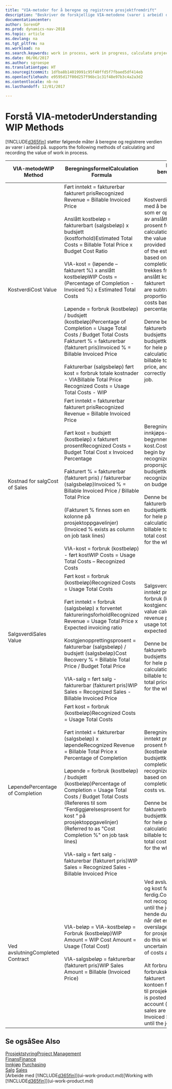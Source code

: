 ```yaml
---
title: "VIA-metoder for å beregne og registrere prosjektfremdrift"
description: "Beskriver de forskjellige VIA-metodene (varer i arbeid) du kan bruke til å bokføre, overvåke og beregne økonomiske opplysninger for prosjekter som pågår."
documentationcenter: 
author: SorenGP
ms.prod: dynamics-nav-2018
ms.topic: article
ms.devlang: na
ms.tgt_pltfrm: na
ms.workload: na
ms.search.keywords: work in process, work in progress, calculate project WIP
ms.date: 06/06/2017
ms.author: sgroespe
ms.translationtype: HT
ms.sourcegitcommit: 1dfba8b14019991c95f40ffd5f7fbaed5df414eb
ms.openlocfilehash: e9595d17f00d257f96bc1c31f48e97b3c4a2a3d2
ms.contentlocale: nb-no
ms.lasthandoff: 12/01/2017

---
```

# <a name="understanding-wip-methods"></a><span data-ttu-id="1cd3e-103">Forstå VIA-metoder</span><span class="sxs-lookup"><span data-stu-id="1cd3e-103">Understanding WIP Methods</span></span>
[!INCLUDE[d365fin](includes/d365fin_md.md)]<span data-ttu-id="1cd3e-104"> støtter følgende måter å beregne og registrere verdien av varer i arbeid på.</span><span class="sxs-lookup"><span data-stu-id="1cd3e-104"> supports the following methods of calculating and recording the value of work in process.</span></span>

| <span data-ttu-id="1cd3e-105">VIA-metode</span><span class="sxs-lookup"><span data-stu-id="1cd3e-105">WIP Method</span></span> | <span data-ttu-id="1cd3e-106">Beregningsformel</span><span class="sxs-lookup"><span data-stu-id="1cd3e-106">Calculation Formula</span></span> | <span data-ttu-id="1cd3e-107">Beskrivelse av beregning</span><span class="sxs-lookup"><span data-stu-id="1cd3e-107">Calculation Description</span></span> |
| --- | --- | --- |
| <span data-ttu-id="1cd3e-108">Kostverdi</span><span class="sxs-lookup"><span data-stu-id="1cd3e-108">Cost Value</span></span> |<span data-ttu-id="1cd3e-109">Ført inntekt = fakturerbar fakturert pris</span><span class="sxs-lookup"><span data-stu-id="1cd3e-109">Recognized Revenue = Billable Invoiced Price</span></span><br /><br /> <span data-ttu-id="1cd3e-110">Anslått kostbeløp = fakturerbart (salgsbeløp) x budsjett (kostforhold)</span><span class="sxs-lookup"><span data-stu-id="1cd3e-110">Estimated Total Costs = Billable Total Price x Budget Cost Ratio</span></span><br /><br /> <span data-ttu-id="1cd3e-111">VIA-kost = (løpende – fakturert %) x anslått kostbeløp</span><span class="sxs-lookup"><span data-stu-id="1cd3e-111">WIP Costs = (Percentage of Completion - Invoiced %) x Estimated Total Costs</span></span><br /><br /> <span data-ttu-id="1cd3e-112">Løpende = forbruk (kostbeløp) / budsjett (kostbeløp)</span><span class="sxs-lookup"><span data-stu-id="1cd3e-112">Percentage of Completion = Usage Total Costs / Budget Total Costs</span></span><br /> <span data-ttu-id="1cd3e-113">Fakturert % = fakturerbar (fakturert pris)</span><span class="sxs-lookup"><span data-stu-id="1cd3e-113">Invoiced % = Billable Invoiced Price</span></span><br /><br /> <span data-ttu-id="1cd3e-114">Fakturerbar (salgsbeløp) ført kost = forbruk totale kostnader - VIA</span><span class="sxs-lookup"><span data-stu-id="1cd3e-114">Billable Total Price Recognized Costs = Usage Total Costs - WIP</span></span> |<span data-ttu-id="1cd3e-115">Kostverdiberegninger starter med å beregne verdien av det som er oppgitt, ved å ta en andel av anslått kostbeløp basert på prosent fullført.</span><span class="sxs-lookup"><span data-stu-id="1cd3e-115">Cost value calculations start by calculating the value of what has been provided by taking a proportion of the estimated total costs based on percentage of completion.</span></span> <span data-ttu-id="1cd3e-116">Fakturert kost trekkes fra ved å ta en andel av anslått kostbeløp basert på fakturert prosent.</span><span class="sxs-lookup"><span data-stu-id="1cd3e-116">Invoiced costs are subtracted by taking a proportion of the estimated total costs based on the invoiced percentage.</span></span><br /><br /> <span data-ttu-id="1cd3e-117">Denne beregningen krever at det fakturerbare salgsbeløpet, budsjettsalgsbeløpet og budsjettkostbeløpet angis riktig for hele prosjektet.</span><span class="sxs-lookup"><span data-stu-id="1cd3e-117">This calculation requires that the billable total price, budget total price, and budget total costs be correctly entered for the whole job.</span></span> |
| <span data-ttu-id="1cd3e-118">Kostnad for salg</span><span class="sxs-lookup"><span data-stu-id="1cd3e-118">Cost of Sales</span></span> |<span data-ttu-id="1cd3e-119">Ført inntekt = fakturerbar fakturert pris</span><span class="sxs-lookup"><span data-stu-id="1cd3e-119">Recognized Revenue = Billable Invoiced Price</span></span><br /><br /> <span data-ttu-id="1cd3e-120">Ført kost = budsjett (kostbeløp) x fakturert prosent</span><span class="sxs-lookup"><span data-stu-id="1cd3e-120">Recognized Costs = Budget Total Cost x Invoiced Percentage</span></span><br /><br /> <span data-ttu-id="1cd3e-121">Fakturert % = fakturerbar (fakturert pris) / fakturerbar (salgsbeløp)</span><span class="sxs-lookup"><span data-stu-id="1cd3e-121">Invoiced % = Billable Invoiced Price / Billable Total Price</span></span><br /><br /> <span data-ttu-id="1cd3e-122">(Fakturert % finnes som en kolonne på prosjektoppgavelinjer)</span><span class="sxs-lookup"><span data-stu-id="1cd3e-122">(Invoiced % exists as column on job task lines)</span></span><br /><br /> <span data-ttu-id="1cd3e-123">VIA-kost = forbruk (kostbeløp) - ført kost</span><span class="sxs-lookup"><span data-stu-id="1cd3e-123">WIP Costs = Usage Total Costs – Recognized Costs</span></span> |<span data-ttu-id="1cd3e-124">Beregning av solgte varers innkjøps- eller produksjonspris begynner ved å beregne ført kost.</span><span class="sxs-lookup"><span data-stu-id="1cd3e-124">Cost of sales calculations begin by calculating the recognized costs.</span></span> <span data-ttu-id="1cd3e-125">Kost føres proporsjonalt basert på budsjettkostbeløp.</span><span class="sxs-lookup"><span data-stu-id="1cd3e-125">Costs are recognized proportionally based on budget total costs.</span></span><br /><br /> <span data-ttu-id="1cd3e-126">Denne beregningen krever at det fakturerbare salgsbeløpet og budsjettkostbeløpet angis riktig for hele prosjektet.</span><span class="sxs-lookup"><span data-stu-id="1cd3e-126">This calculation requires that the billable total price and budget total costs be correctly entered for the whole job.</span></span> |
| <span data-ttu-id="1cd3e-127">Salgsverdi</span><span class="sxs-lookup"><span data-stu-id="1cd3e-127">Sales Value</span></span> |<span data-ttu-id="1cd3e-128">Ført kost = forbruk (kostbeløp)</span><span class="sxs-lookup"><span data-stu-id="1cd3e-128">Recognized Costs = Usage Total Costs</span></span><br /><br /> <span data-ttu-id="1cd3e-129">Ført inntekt = forbruk (salgsbeløp) x forventet faktureringsforhold</span><span class="sxs-lookup"><span data-stu-id="1cd3e-129">Recognized Revenue = Usage Total Price x Expected invoicing ratio</span></span><br /><br /> <span data-ttu-id="1cd3e-130">Kostgjenopprettingsprosent = fakturerbar (salgsbeløp) / budsjett (salgsbeløp)</span><span class="sxs-lookup"><span data-stu-id="1cd3e-130">Cost Recovery % = Billable Total Price / Budget Total Price</span></span><br /><br /> <span data-ttu-id="1cd3e-131">VIA-salg = ført salg - fakturerbar (fakturert pris)</span><span class="sxs-lookup"><span data-stu-id="1cd3e-131">WIP Sales = Recognized Sales - Billable Invoiced Price</span></span> |<span data-ttu-id="1cd3e-132">Salgsverdiberegninger fører inntekt proporsjonalt basert på forbruk (kostbeløp) og forventet kostgjenopprettingsforhold.</span><span class="sxs-lookup"><span data-stu-id="1cd3e-132">Sales value calculations recognize revenue proportionally based on usage total costs and the expected cost recovery ratio.</span></span><br /><br /> <span data-ttu-id="1cd3e-133">Denne beregningen krever at det fakturerbare salgsbeløpet og budsjettsalgsbeløpet angis riktig for hele prosjektet.</span><span class="sxs-lookup"><span data-stu-id="1cd3e-133">This calculation requires that the billable total price and budget total price be correctly entered for the whole job.</span></span> |
| <span data-ttu-id="1cd3e-134">Løpende</span><span class="sxs-lookup"><span data-stu-id="1cd3e-134">Percentage of Completion</span></span> |<span data-ttu-id="1cd3e-135">Ført kost = forbruk (kostbeløp)</span><span class="sxs-lookup"><span data-stu-id="1cd3e-135">Recognized Costs = Usage Total Costs</span></span><br /><br /> <span data-ttu-id="1cd3e-136">Ført inntekt = fakturerbar (salgsbeløp) x løpende</span><span class="sxs-lookup"><span data-stu-id="1cd3e-136">Recognized Revenue = Billable Total Price x Percentage of Completion</span></span><br /><br /> <span data-ttu-id="1cd3e-137">Løpende = forbruk (kostbeløp) / budsjett (kostbeløp)</span><span class="sxs-lookup"><span data-stu-id="1cd3e-137">Percentage of Completion = Usage Total Costs / Budget Total Costs</span></span><br /> <span data-ttu-id="1cd3e-138">(Refereres til som “Ferdiggjørelsesprosent for kost “ på prosjektoppgavelinjer)</span><span class="sxs-lookup"><span data-stu-id="1cd3e-138">(Referred to as "Cost Completion %" on job task lines)</span></span><br /><br /> <span data-ttu-id="1cd3e-139">VIA-salg = ført salg - fakturerbar (fakturert pris)</span><span class="sxs-lookup"><span data-stu-id="1cd3e-139">WIP Sales = Recognized Sales - Billable Invoiced Price</span></span> |<span data-ttu-id="1cd3e-140">Beregninger av Løpende fører inntekt proporsjonalt basert på prosent fullført, det vil si forbruk (kostbeløp) i forhold til budsjettkost.</span><span class="sxs-lookup"><span data-stu-id="1cd3e-140">Percentage of completion calculations recognize revenue proportionally based on the percentage of completion, that is, usage total costs vs. budget costs.</span></span><br /><br /> <span data-ttu-id="1cd3e-141">Denne beregningen krever at det fakturerbare salgsbeløpet og budsjettkostbeløpet angis riktig for hele prosjektet.</span><span class="sxs-lookup"><span data-stu-id="1cd3e-141">This calculation requires that the billable total price and budget total costs be correctly entered for the whole job.</span></span> |
| <span data-ttu-id="1cd3e-142">Ved avslutning</span><span class="sxs-lookup"><span data-stu-id="1cd3e-142">Completed Contract</span></span> |<span data-ttu-id="1cd3e-143">VIA-beløp = VIA-kostbeløp = Forbruk (kostbeløp)</span><span class="sxs-lookup"><span data-stu-id="1cd3e-143">WIP Amount = WIP Cost Amount = Usage (Total Cost)</span></span><br /><br /> <span data-ttu-id="1cd3e-144">VIA-salgsbeløp = fakturerbar (fakturert pris)</span><span class="sxs-lookup"><span data-stu-id="1cd3e-144">WIP Sales Amount = Billable (Invoiced Price)</span></span> |<span data-ttu-id="1cd3e-145">Ved avslutning fører ikke inntekt og kost før prosjektet er ferdig.</span><span class="sxs-lookup"><span data-stu-id="1cd3e-145">Completed contract does not recognize revenue and costs until the job is complete.</span></span> <span data-ttu-id="1cd3e-146">Det kan hende du ønsker å gjøre dette når det er stor usikkerhet rundt overslagene for kost og inntekt for prosjektet.</span><span class="sxs-lookup"><span data-stu-id="1cd3e-146">You may want to do this when there is high uncertainty around the estimates of costs and revenue for the job.</span></span><br /><br /> <span data-ttu-id="1cd3e-147">Alt forbruk bokføres i VIA-forbrukskontoen (aktiva), og alt fakturert salg bokføres i VIA-kontoen for fakturert salg (gjeld) til prosjektet er ferdig.</span><span class="sxs-lookup"><span data-stu-id="1cd3e-147">All usage is posted to the WIP Costs account (asset) and all invoiced sales are posted to the WIP Invoiced Sales account (liability) until the job is complete.</span></span> |

## <a name="see-also"></a><span data-ttu-id="1cd3e-148">Se også</span><span class="sxs-lookup"><span data-stu-id="1cd3e-148">See Also</span></span>
[<span data-ttu-id="1cd3e-149">Prosjektstyring</span><span class="sxs-lookup"><span data-stu-id="1cd3e-149">Project Management</span></span>](projects-manage-projects.md)  
[<span data-ttu-id="1cd3e-150">Finans</span><span class="sxs-lookup"><span data-stu-id="1cd3e-150">Finance</span></span>](finance.md)  
<span data-ttu-id="1cd3e-151">[Innkjøp](purchasing-manage-purchasing.md)       </span><span class="sxs-lookup"><span data-stu-id="1cd3e-151">[Purchasing](purchasing-manage-purchasing.md)       </span></span>  
<span data-ttu-id="1cd3e-152">[Salg](sales-manage-sales.md)    </span><span class="sxs-lookup"><span data-stu-id="1cd3e-152">[Sales](sales-manage-sales.md)    </span></span>  
<span data-ttu-id="1cd3e-153">[Arbeide med [!INCLUDE[d365fin](includes/d365fin_md.md)]](ui-work-product.md)</span><span class="sxs-lookup"><span data-stu-id="1cd3e-153">[Working with [!INCLUDE[d365fin](includes/d365fin_md.md)]](ui-work-product.md)</span></span>  


